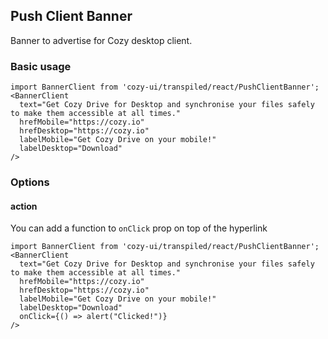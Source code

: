 ## Push Client Banner

Banner to advertise for Cozy desktop client.

### Basic usage

```
import BannerClient from 'cozy-ui/transpiled/react/PushClientBanner';
<BannerClient
  text="Get Cozy Drive for Desktop and synchronise your files safely to make them accessible at all times."
  hrefMobile="https://cozy.io"
  hrefDesktop="https://cozy.io"
  labelMobile="Get Cozy Drive on your mobile!"
  labelDesktop="Download"
/>
```

### Options

#### action

You can add a function to `onClick` prop on top of the hyperlink

```
import BannerClient from 'cozy-ui/transpiled/react/PushClientBanner';
<BannerClient
  text="Get Cozy Drive for Desktop and synchronise your files safely to make them accessible at all times."
  hrefMobile="https://cozy.io"
  hrefDesktop="https://cozy.io"
  labelMobile="Get Cozy Drive on your mobile!"
  labelDesktop="Download"
  onClick={() => alert("Clicked!")}
/>
```
